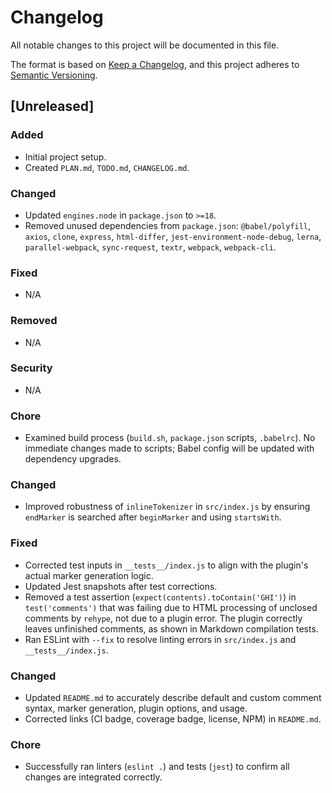# Changelog

All notable changes to this project will be documented in this file.

The format is based on [Keep a Changelog](https://keepachangelog.com/en/1.0.0/),
and this project adheres to [Semantic Versioning](https://semver.org/spec/v2.0.0.html).

## [Unreleased]
### Added
- Initial project setup.
- Created `PLAN.md`, `TODO.md`, `CHANGELOG.md`.

### Changed
- Updated `engines.node` in `package.json` to `>=18`.
- Removed unused dependencies from `package.json`: `@babel/polyfill`, `axios`, `clone`, `express`, `html-differ`, `jest-environment-node-debug`, `lerna`, `parallel-webpack`, `sync-request`, `textr`, `webpack`, `webpack-cli`.

### Fixed
- N/A

### Removed
- N/A

### Security
- N/A

### Chore
- Examined build process (`build.sh`, `package.json` scripts, `.babelrc`). No immediate changes made to scripts; Babel config will be updated with dependency upgrades.

### Changed
- Improved robustness of `inlineTokenizer` in `src/index.js` by ensuring `endMarker` is searched after `beginMarker` and using `startsWith`.

### Fixed
- Corrected test inputs in `__tests__/index.js` to align with the plugin's actual marker generation logic.
- Updated Jest snapshots after test corrections.
- Removed a test assertion (`expect(contents).toContain('GHI')`) in `test('comments')` that was failing due to HTML processing of unclosed comments by `rehype`, not due to a plugin error. The plugin correctly leaves unfinished comments, as shown in Markdown compilation tests.
- Ran ESLint with `--fix` to resolve linting errors in `src/index.js` and `__tests__/index.js`.

### Changed
- Updated `README.md` to accurately describe default and custom comment syntax, marker generation, plugin options, and usage.
- Corrected links (CI badge, coverage badge, license, NPM) in `README.md`.

### Chore
- Successfully ran linters (`eslint .`) and tests (`jest`) to confirm all changes are integrated correctly.
